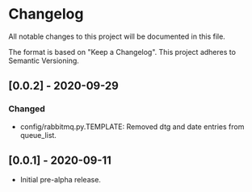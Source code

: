 # Changelog
All notable changes to this project will be documented in this file.

The format is based on "Keep a Changelog".  This project adheres to Semantic Versioning.


## [0.0.2] - 2020-09-29
### Changed
- config/rabbitmq.py.TEMPLATE:  Removed dtg and date entries from queue_list.


## [0.0.1] - 2020-09-11
- Initial pre-alpha release.

